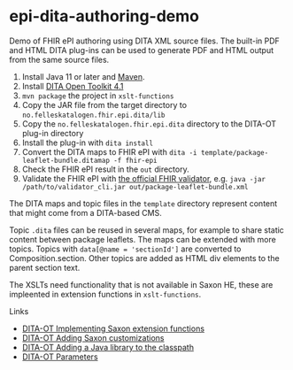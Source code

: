 # epi-dita-authoring-demo

Demo of FHIR ePI authoring using DITA XML source files. The built-in PDF and HTML DITA plug-ins can be used to generate PDF and HTML output from the same source files.

1. Install Java 11 or later and [Maven](https://maven.apache.org/).
1. Install [DITA Open Toolkit 4.1](https://www.dita-ot.org/)
1. `mvn package` the project in `xslt-functions`
1. Copy the JAR file from the target directory to `no.felleskatalogen.fhir.epi.dita/lib`
1. Copy the `no.felleskatalogen.fhir.epi.dita` directory to the DITA-OT plug-in directory
1. Install the plug-in with `dita install`
1. Convert the DITA maps to FHIR ePI with `dita -i template/package-leaflet-bundle.ditamap -f fhir-epi`
1. Check the FHIR ePI result in the `out` directory.
1. Validate the FHIR ePI with [the official FHIR validator](https://github.com/hapifhir/org.hl7.fhir.core/releases/latest/download/validator_cli.jar), e.g. `java -jar /path/to/validator_cli.jar out/package-leaflet-bundle.xml`


The DITA maps and topic files in the `template` directory represent content that might come from a DITA-based CMS.

Topic `.dita` files can be reused in several maps, for example to share static content between package leaflets. The maps can be extended with more topics. Topics with `data[@name = 'sectionId']` are converted to Composition.section. Other topics are added as HTML div elements to the parent section text.

The XSLTs need functionality that is not available in Saxon HE, these are impleented in extension functions in `xslt-functions`.

Links

* [DITA-OT Implementing Saxon extension functions](https://www.dita-ot.org/4.1/topics/implement-saxon-extension-functions.html)
* [DITA-OT Adding Saxon customizations](https://www.dita-ot.org/4.1/topics/implement-saxon-customizations.html)
* [DITA-OT Adding a Java library to the classpath](https://www.dita-ot.org/4.1/topics/plugin-javalib.html)
* [DITA-OT Parameters](https://www.dita-ot.org/4.1/parameters/parameters_intro.html)
